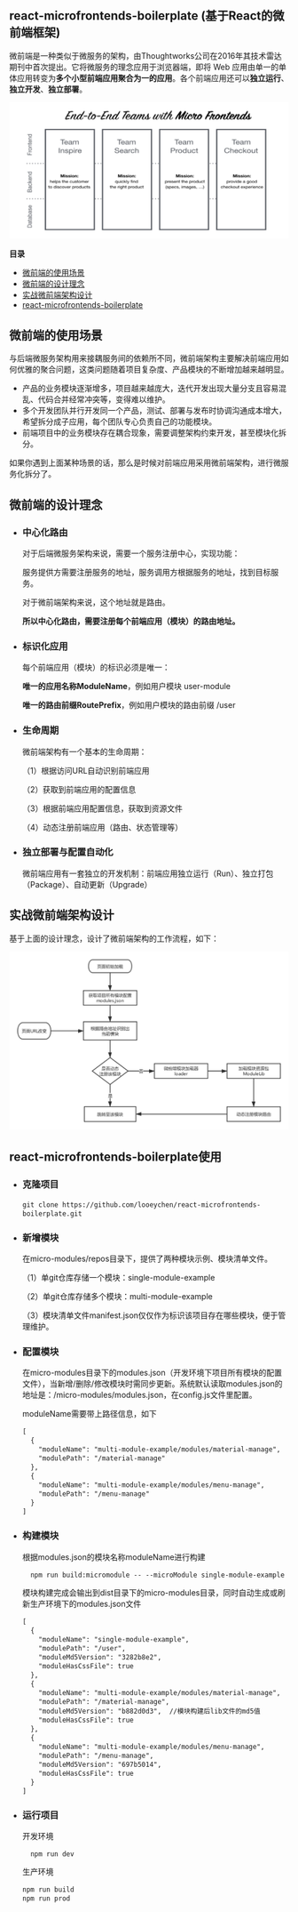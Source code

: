 ## react-microfrontends-boilerplate (基于React的微前端框架)

微前端是一种类似于微服务的架构，由Thoughtworks公司在2016年其技术雷达期刊中首次提出。它将微服务的理念应用于浏览器端，即将 Web 应用由单一的单体应用转变为**多个小型前端应用聚合为一的应用**。各个前端应用还可以**独立运行**、**独立开发**、**独立部署**。

![微前端](docs/images/microfrontend.png)

**目录**

- [微前端的使用场景](#微前端的使用场景)
- [微前端的设计理念](#微前端的设计理念)
- [实战微前端架构设计](#实战微前端架构设计)
- [react-microfrontends-boilerplate](#react-microfrontends-boilerplate)

## 微前端的使用场景

与后端微服务架构用来接耦服务间的依赖所不同，微前端架构主要解决前端应用如何优雅的聚合问题，这类问题随着项目复杂度、产品模块的不断增加越来越明显。

- 产品的业务模块逐渐增多，项目越来越庞大，迭代开发出现大量分支且容易混乱、代码合并经常冲突等，变得难以维护。
- 多个开发团队并行开发同一个产品，测试、部署与发布时协调沟通成本增大，希望拆分成子应用，每个团队专心负责自己的功能模块。
- 前端项目中的业务模块存在耦合现象，需要调整架构约束开发，甚至模块化拆分。

如果你遇到上面某种场景的话，那么是时候对前端应用采用微前端架构，进行微服务化拆分了。


## 微前端的设计理念

- ### 中心化路由
  对于后端微服务架构来说，需要一个服务注册中心，实现功能：

  服务提供方需要注册服务的地址，服务调用方根据服务的地址，找到目标服务。

  对于微前端架构来说，这个地址就是路由。

  **所以中心化路由，需要注册每个前端应用（模块）的路由地址。**

  
  
- ### 标识化应用

  每个前端应用（模块）的标识必须是唯一：
  
  **唯一的应用名称ModuleName**，例如用户模块 user-module
  
  **唯一的路由前缀RoutePrefix**，例如用户模块的路由前缀 /user
  
  
  
- ### 生命周期

  微前端架构有一个基本的生命周期：
  
  （1）根据访问URL自动识别前端应用
  
  （2）获取到前端应用的配置信息
  
  （3）根据前端应用配置信息，获取到资源文件
  
  （4）动态注册前端应用（路由、状态管理等）


- ### 独立部署与配置自动化

	微前端应用有一套独立的开发机制：前端应用独立运行（Run）、独立打包（Package）、自动更新（Upgrade）


## 实战微前端架构设计

基于上面的设计理念，设计了微前端架构的工作流程，如下：

![工作流程图](docs/images/flow.png)


## react-microfrontends-boilerplate使用

- ### 克隆项目

  ```
  git clone https://github.com/looeychen/react-microfrontends-boilerplate.git
  ```

- ### 新增模块

  在micro-modules/repos目录下，提供了两种模块示例、模块清单文件。

  （1）单git仓库存储一个模块：single-module-example

  （2）单git仓库存储多个模块：multi-module-example

  （3）模块清单文件manifest.json仅仅作为标识该项目存在哪些模块，便于管理维护。
  
  
  
- ### 配置模块
  
  在micro-modules目录下的modules.json（开发环境下项目所有模块的配置文件），当新增/删除/修改模块时需同步更新。系统默认读取modules.json的地址是：/micro-modules/modules.json，在config.js文件里配置。

  
  moduleName需要带上路径信息，如下
  
  ```
  [
    {
      "moduleName": "multi-module-example/modules/material-manage",
      "modulePath": "/material-manage"
    },
    {
      "moduleName": "multi-module-example/modules/menu-manage",
      "modulePath": "/menu-manage"
    }
  ]
  ```

  
- ### 构建模块

  根据modules.json的模块名称moduleName进行构建

  ```
    npm run build:micromodule -- --microModule single-module-example
  ```

  模块构建完成会输出到dist目录下的micro-modules目录，同时自动生成或刷新生产环境下的modules.json文件

  ```
  [
    {
      "moduleName": "single-module-example",
      "modulePath": "/user",
      "moduleMd5Version": "3282b8e2",
      "moduleHasCssFile": true
    },
    {
      "moduleName": "multi-module-example/modules/material-manage",
      "modulePath": "/material-manage",
      "moduleMd5Version": "b882d0d3",  //模块构建后lib文件的md5值
      "moduleHasCssFile": true
    },
    {
      "moduleName": "multi-module-example/modules/menu-manage",
      "modulePath": "/menu-manage",
      "moduleMd5Version": "697b5014",
      "moduleHasCssFile": true
    }
  ]
  ```

- ### 运行项目

	开发环境
	
  ```
	npm run dev
  ```
  
  生产环境
  
  ```
  npm run build
  npm run prod

  ```
